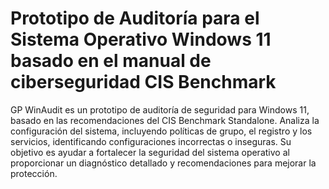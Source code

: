 
# Prototipo de Auditoría para el Sistema Operativo Windows 11 basado en el manual de ciberseguridad CIS Benchmark

GP WinAudit es un prototipo de auditoría de seguridad para Windows 11, basado en las recomendaciones del CIS Benchmark Standalone. Analiza la configuración del sistema, incluyendo políticas de grupo, el registro y los servicios, identificando configuraciones incorrectas o inseguras. Su objetivo es ayudar a fortalecer la seguridad del sistema operativo al proporcionar un diagnóstico detallado y recomendaciones para mejorar la protección.

